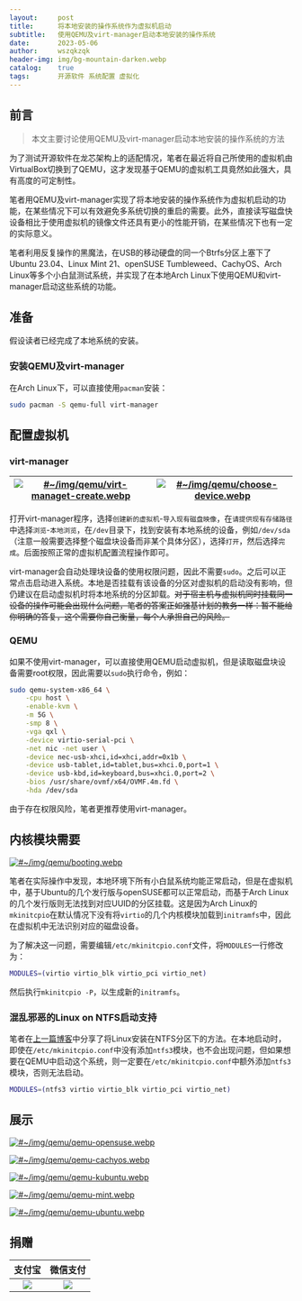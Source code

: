 ```yaml
---
layout:     post
title:      将本地安装的操作系统作为虚拟机启动
subtitle:   使用QEMU及virt-manager启动本地安装的操作系统
date:       2023-05-06
author:     wszqkzqk
header-img: img/bg-mountain-darken.webp
catalog:    true
tags:       开源软件 系统配置 虚拟化
---
```


## 前言

> 本文主要讨论使用QEMU及virt-manager启动本地安装的操作系统的方法

为了测试开源软件在龙芯架构上的适配情况，笔者在最近将自己所使用的虚拟机由VirtualBox切换到了QEMU，这才发现基于QEMU的虚拟机工具竟然如此强大，具有高度的可定制性。

笔者用QEMU及virt-manager实现了将本地安装的操作系统作为虚拟机启动的功能，在某些情况下可以有效避免多系统切换的重启的需要。此外，直接读写磁盘快设备相比于使用虚拟机的镜像文件还具有更小的性能开销，在某些情况下也有一定的实际意义。

笔者利用反复操作的黑魔法，在USB的移动硬盘的同一个Btrfs分区上塞下了Ubuntu 23.04、Linux Mint 21、openSUSE Tumbleweed、CachyOS、Arch Linux等多个小白鼠测试系统，并实现了在本地Arch Linux下使用QEMU和virt-manager启动这些系统的功能。

## 准备

假设读者已经完成了本地系统的安装。

### 安装QEMU及virt-manager

在Arch Linux下，可以直接使用`pacman`安装：

```bash
sudo pacman -S qemu-full virt-manager
```

## 配置虚拟机

### virt-manager

|[![#~/img/qemu/virt-managet-create.webp](/img/qemu/virt-managet-create.webp)](/img/qemu/virt-managet-create.webp)|[![#~/img/qemu/choose-device.webp](/img/qemu/choose-device.webp)](/img/qemu/choose-device.webp)|
|---|---|

打开virt-manager程序，选择`创建新的虚拟机`-`导入现有磁盘映像`，在`请提供现有存储路径`中选择`浏览`-`本地浏览`，在`/dev`目录下，找到安装有本地系统的设备，例如`/dev/sda`（注意一般需要选择整个磁盘块设备而非某个具体分区），选择`打开`，然后选择`完成`。后面按照正常的虚拟机配置流程操作即可。

virt-manager会自动处理块设备的使用权限问题，因此不需要`sudo`。之后可以正常点击启动进入系统。本地是否挂载有该设备的分区对虚拟机的启动没有影响，但仍建议在启动虚拟机时将本地系统的分区卸载。~~对于宿主机与虚拟机同时挂载同一设备的操作可能会出现什么问题，笔者的答案正如强基计划的教务一样：暂不能给你明确的答复，这个需要你自己衡量，每个人承担自己的风险。~~

### QEMU

如果不使用virt-manager，可以直接使用QEMU启动虚拟机，但是读取磁盘块设备需要root权限，因此需要以`sudo`执行命令，例如：

```bash
sudo qemu-system-x86_64 \
    -cpu host \
    -enable-kvm \
    -m 5G \
    -smp 8 \
    -vga qxl \
    -device virtio-serial-pci \
    -net nic -net user \
    -device nec-usb-xhci,id=xhci,addr=0x1b \
    -device usb-tablet,id=tablet,bus=xhci.0,port=1 \
    -device usb-kbd,id=keyboard,bus=xhci.0,port=2 \
    -bios /usr/share/ovmf/x64/OVMF.4m.fd \
    -hda /dev/sda
```

由于存在权限风险，笔者更推荐使用virt-manager。

## 内核模块需要

[![#~/img/qemu/booting.webp](/img/qemu/booting.webp)](/img/qemu/booting.webp)

笔者在实际操作中发现，本地环境下所有小白鼠系统均能正常启动，但是在虚拟机中，基于Ubuntu的几个发行版与openSUSE都可以正常启动，而基于Arch Linux的几个发行版则无法找到对应UUID的分区挂载。这是因为Arch Linux的`mkinitcpio`在默认情况下没有将`virtio`的几个内核模块加载到`initramfs`中，因此在虚拟机中无法识别对应的磁盘设备。

为了解决这一问题，需要编辑`/etc/mkinitcpio.conf`文件，将`MODULES`一行修改为：

```bash
MODULES=(virtio virtio_blk virtio_pci virtio_net)
```

然后执行`mkinitcpio -P`，以生成新的`initramfs`。

### 混乱邪恶的Linux on NTFS启动支持

笔者在[上一篇博客](/2023/05/04/Linux-On-NTFS/)中分享了将Linux安装在NTFS分区下的方法。在本地启动时，即使在`/etc/mkinitcpio.conf`中没有添加`ntfs3`模块，也不会出现问题，但如果想要在QEMU中启动这个系统，则一定要在`/etc/mkinitcpio.conf`中额外添加`ntfs3`模块，否则无法启动。

```bash
MODULES=(ntfs3 virtio virtio_blk virtio_pci virtio_net)
```

## 展示

[![#~/img/qemu/qemu-opensuse.webp](/img/qemu/qemu-opensuse.webp)](/img/qemu/qemu-opensuse.webp)

[![#~/img/qemu/qemu-cachyos.webp](/img/qemu/qemu-cachyos.webp)](/img/qemu/qemu-cachyos.webp)

[![#~/img/qemu/qemu-kubuntu.webp](/img/qemu/qemu-kubuntu.webp)](/img/qemu/qemu-kubuntu.webp)

[![#~/img/qemu/qemu-mint.webp](/img/qemu/qemu-mint.webp)](/img/qemu/qemu-mint.webp)

[![#~/img/qemu/qemu-ubuntu.webp](/img/qemu/qemu-ubuntu.webp)](/img/qemu/qemu-ubuntu.webp)

## 捐赠

|  **支付宝**  |  **微信支付**  |
|  :----:  |  :----:  |
|  [![](/img/donate-alipay.webp)](/img/donate-alipay.webp)  |  [![](/img/donate-wechatpay.webp)](/img/donate-wechatpay.webp)  |

